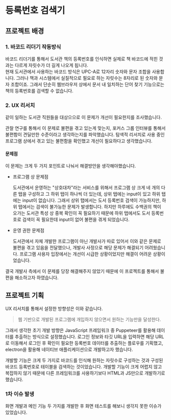 # 등록번호 검색기

## 프로젝트 배경

### 1. 바코드 리더기 작동방식

바코드 리더기를 통해서 도서관 책의 등록번호를 인식하면 실제로 책 바코드에 적힌 것과는 다르게 자릿수가 더 길게 나오게 됩니다.  
현재 도서관에서 사용하는 바코드 방식은 UPC-A로 12자리 숫자와 문자 조합을 사용합니다.
그러나 책과 시스템에서 실질적으로 필요로 하는 자릿수는 8자리로 된 숫자와 문자 조합이죠.
그래서 단순히 웹브라우저 상에서 문서 내 일치하는 단어 찾기 기능으로는 책의 등록번호를 검색할 수 없습니다.

### 2. UX 리서치

같이 일하는 도서관 직원들을 대상으으로 이 문제가 개선이 필요한지를 조사했습니다.

관찰 연구를 통해서 이 문제로 불편을 겪고 있는게 맞는지, 포커스 그룹 인터뷰를 통해서 불편함이 견딜만한 수준이라고 생각하는지를 파악했습니다.
탐색적 리서치로 사용 중인 프로그램 상에서 겪고 있는 불편함을 확인했고 개선이 필요하다고 생각했습니다.

#### 문제점

이 문제는 크게 두 가지 포인트로 나눠서 해결방안을 생각해야했습니다.

- 프로그램 상 문제점

  도서관에서 운영하는 "상호대차"라는 서비스를 위해서 프로그램 상 크게 네 개의 다른 탭을 구성하고 그 하위 탭이 하나씩 더 있는데, 상위 탭에는 input이 있고 하위 탭에는 input이 없습니다.
  그래서 상위 탭에서는 도서 등록번호 검색이 가능하지만, 하위 탭에서는 검색이 불가능한 문제가 발생합니다.
  하지만 하루에도 수백권의 책이 오가는 도서관 특성 상 중복 확인이 꼭 필요하기 때문에 하위 탭에서도 도서 등록번호로 검색이 꼭 필요한데 input이 없어 불편을 겪게 되었습니다.

- 운영 권한 문제점

  도서관에서 자체 개발한 프로그램이 아닌 개발사가 따로 있어서 이와 같은 문제로 불편을 겪고 있음을 전달했으나, 개발사 사정으로 해당 문제가 해결되기 어려웠습니다.
  프로그램 사용자 입장에서는 개선이 시급한 상황이었지만 해결이 어려운 상황이었습니다.

결국 개발사 측에서 이 문제를 당장 해결해주지 않았기 때문에 이 프로젝트를 통해서 불편을 해소하고자 하였습니다.

## 프로젝트 기획

UX 리서치를 통해서 설정한 방향성은 이와 같습니다.

> 웹 기반으로 개발된 프로그램에 개입하지 않으면서 원하는 기능만을 달성한다.

그래서 생각한 초기 개발 방향은 JavaScript 프레임워크 중 Puppeteer를 활용해 데이터를 추출하는 방식으로 설정했습니다.
로그인 정보와 타깃 URL을 입력하면 해당 URL로 이동해서 로그인 후 확인이 필요한 등록번호 데이터를 추출하는 플로우를 기획했고, electron을 활용해 네이티브 애플리케이션으로 개발하고자 했습니다.

개발할 기능은 크게 두 가지로 바코드를 인식해 원하는 자릿수로 구성하는 것과 구성된 바코드 등록번호로 테이블을 검색하는 것이었습니다. 개발할 기능이 크게 어렵지 않고 복잡하지 않기 때문에 다른 프레임워크를 사용하기보다 HTML과 JS만으로 개발하기로 했습니다.

### 1차 이슈 발생

화면 개발과 메인 기능 두 가지를 개발한 후 화면 테스트를 해보니 생각지 못한 이슈가 있었습니다.

